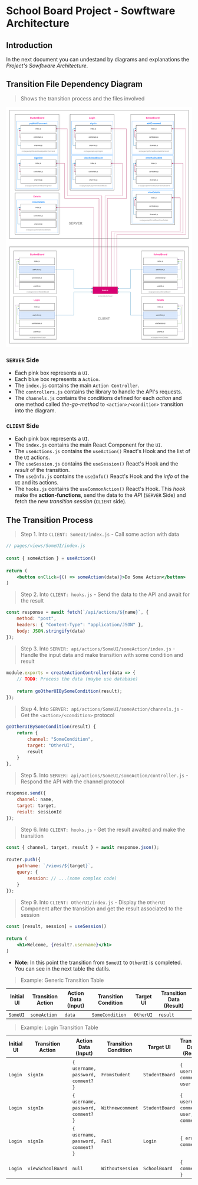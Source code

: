 # School Board Project - Sowftware Architecture

## Introduction

In the next document you can undestand by diagrams and explanations the *Project's Sowftware Architecture*.

## Transition File Dependency Diagram

> Shows the transition process and the files involved

![Architecture](./assets/Architecture.png)

### `SERVER` Side

* Each pink box represents a `UI`.
* Each blue box represents a `Action`.
* The `index.js` contains the main `Action Controller`.
* The `controllers.js` contains the library to handle the API's requests.
* The `channels.js` contains the conditions defined for each *action* and one method called *the-go-method* to `<action>/<condition>` transition into the diagram.

### `CLIENT` Side

* Each pink box represents a `UI`.
* The `index.js` contains the main React Component for the `UI`.
* The `useActions.js` contains the `useAction()` React's Hook and the list of the `UI` actions.
* The `useSession.js` contains the `useSession()` React's Hook and the *result* of the transition.
* The `useInfo.js` contains the `useInfo()` React's Hook and the *info* of the `UI` and its actions.
* The `hooks.js` contains the `useCommonAction()` React's Hook. This *hook* make the **action-functions**, send the data to the *API* (`SERVER` Side) and fetch the new *transition session* (`CLIENT` side).

## The Transition Process

> Step 1. Into `CLIENT: SomeUI/index.js` - Call some action with data

```jsx
// pages/views/SomeUI/index.js

const { someAction } = useAction()

return (
    <button onClick={() => someAction(data)}>Do Some Action</button>
)
```

> Step 2. Into `CLIENT: hooks.js` - Send the data to the API and await for the result

```jsx
const response = await fetch(`/api/actions/${name}`, {
    method: "post",
    headers: { "Content-Type": "application/JSON" },
    body: JSON.stringify(data)
});
```

> Step 3. Into `SERVER: api/actions/SomeUI/someAction/index.js` - Handle the input data and make transition with some condition and result

```js
module.exports = createActionController(data => {
    // TODO: Process the data (maybe use database)

    return goOtherUIBySomeCondition(result);
});
```

> Step 4. Into `SERVER: api/actions/SomeUI/someAction/channels.js` - Get the `<action>/<condition>` protocol

```js
goOtherUIBySomeCondition(result) {
    return {
        channel: "SomeCondition",
        target: "OtherUI",
        result
    }
},
```

> Step 5. Into `SERVER: api/actions/SomeUI/someAction/controller.js` - Respond the API with the channel protocol

```js
response.send({
    channel: name,
    target: target,
    result: sessionId
});
```

> Step 6. Into `CLIENT: hooks.js` - Get the result awaited and make the transition

```js
const { channel, target, result } = await response.json();

router.push({
    pathname: `/views/${target}`,
    query: {
        session: // ...(some complex code)
    }
});
```

> Step 9. Into `CLIENT: OtherUI/index.js` - Display the `OtherUI` Component after the transition and get the result associated to the session

```jsx
const [result, session] = useSession()

return (
    <h1>Welcome, {result?.username}</h1>
)
```

* **Note:** In this point the transition from `SomeUI` to `OtherUI` is completed. You can see in the next table the datils.

> Example: Generic Transition Table

Initial UI | Transition Action | Action Data (Input) | Transition Condition | Target UI | Transition Data (Result)
--- | --- | --- | --- | --- | ---
`SomeUI` | `someAction` | `data` | `SomeCondition` | `OtherUI` | `result`

> Example: Login Transition Table

Initial UI | Transition Action | Action Data (Input) | Transition Condition | Target UI | Transition Data (Result)
--- | --- | --- | --- | --- | ---
`Login` | `signIn` | `{ username, password, comment? }` | `Fromstudent` | `StudentBoard` | `{ username, comments, user }`
`Login` | `signIn` | `{ username, password, comment? }` | `Withnewcomment` | `StudentBoard` | `{ username, comments, user, comment }`
`Login` | `signIn` | `{ username, password, comment? }` | `Fail` | `Login` | `{ error, comment }`
`Login` | `viewSchoolBoard` | `null` | `Withoutsession` | `SchoolBoard` | `{ comments }`
